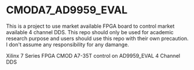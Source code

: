 # CMODA7_AD9959_EVAL
This is a project to use market available FPGA board to control market available 4 channel DDS.
This repo should only be used for academic research purpose and users should use this repo with their own precaution. I don't assume any responsibility for any damange. 

Xilinx 7 Series FPGA CMOD A7-35T control on AD9959_EVAL 4 Channel DDS
